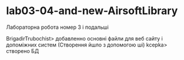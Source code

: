 # lab03-04-and-new-AirsoftLibrary
Лабораторна робота номер 3 і подальші

BrigadirTrubochist> добавленно основні файли для веб сайту і допоміжних систем (Створення йшло з допомогою ші)
kcepka> створено БД
